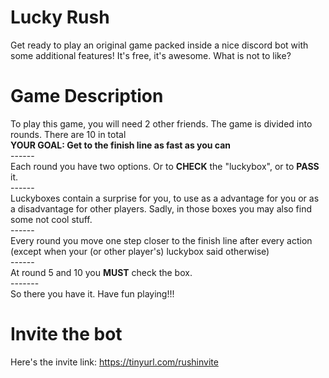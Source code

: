 # Lucky Rush
Get ready to play an original game packed inside a nice discord bot with some additional features! It's free, it's awesome. What is not to like?

# Game Description
To play this game, you will need 2 other friends. The game is divided into rounds. There are 10 in total\
**YOUR GOAL: Get to the finish line as fast as you can**\
\------\
Each round you have two options. Or to **CHECK** the "luckybox", or to **PASS** it.\
\------\
Luckyboxes contain a surprise for you, to use as a advantage for you or as a disadvantage for other players. Sadly, in those boxes you may also find some not cool stuff.\
\------\
Every round you move one step closer to the finish line after every action (except when your (or other player's) luckybox said otherwise) \
\------\
At round 5 and 10 you **MUST** check the box.\
\-------\
So there you have it. Have fun playing!!!

# Invite the bot
Here's the invite link: https://tinyurl.com/rushinvite
